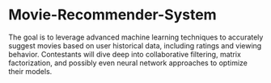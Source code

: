 # Movie-Recommender-System
The goal is to leverage advanced machine learning techniques to accurately suggest movies based on user historical data, including ratings and viewing behavior. Contestants will dive deep into collaborative filtering, matrix factorization, and possibly even neural network approaches to optimize their models.
